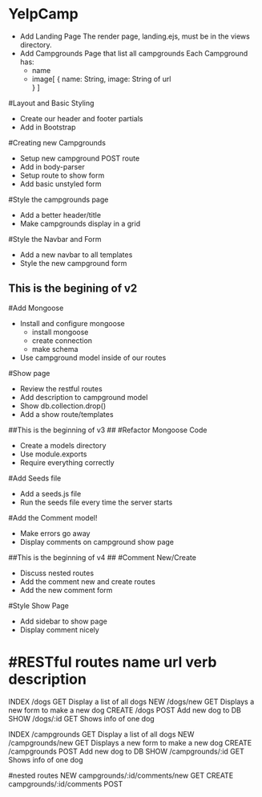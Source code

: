 # YelpCamp
* Add Landing Page
    The render page, landing.ejs, must be in the views directory.
* Add Campgrounds Page that list all campgrounds
  Each Campground has:
  * name
  * image[
        {
            name: String,
            image: String of url	
        }
    ]

#Layout and Basic Styling
* Create our header and footer partials
* Add in Bootstrap

#Creating new Campgrounds
* Setup new campground POST route
* Add in body-parser
* Setup route to show form
* Add basic unstyled form

#Style the campgrounds page
* Add a better header/title
* Make campgrounds display in a grid

#Style the Navbar and Form
* Add a new navbar to all templates
* Style the new campground form

## This is the begining of v2 ##
#Add Mongoose
* Install and configure mongoose
	* install mongoose
	* create connection
	* make schema
* Use campground model inside of our routes

#Show page
* Review the restful routes
* Add description to campground model
* Show db.collection.drop()
* Add a show route/templates

##This is the beginning of v3 ##
#Refactor Mongoose Code
* Create a models directory
* Use module.exports
* Require everything correctly

#Add Seeds file
* Add a seeds.js file
* Run the seeds file every time the server starts

#Add the Comment model!
* Make errors go away
* Display comments on campground show page

##This is the beginning of v4 ##
#Comment New/Create
* Discuss nested routes
* Add the comment new and create routes
* Add the new comment form

#Style Show Page
* Add sidebar to show page
* Display comment nicely








#RESTful routes
name	url			verb	description
==================================================================================
INDEX	/dogs		GET		Display a list of all dogs
NEW		/dogs/new	GET		Displays a new form to make a new dog
CREATE	/dogs		POST	Add new dog to DB
SHOW	/dogs/:id	GET		Shows info of one dog


INDEX	/campgrounds		GET		Display a list of all dogs
NEW		/campgrounds/new	GET		Displays a new form to make a new dog
CREATE	/campgrounds		POST	Add new dog to DB
SHOW	/campgrounds/:id	GET		Shows info of one dog

#nested routes
NEW		campgrounds/:id/comments/new	GET
CREATE	campgrounds/:id/comments		POST




